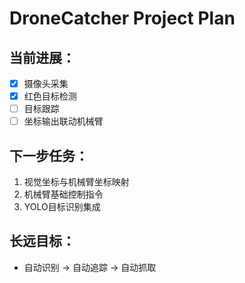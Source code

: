 # DroneCatcher Project Plan

## 当前进展：
- [x] 摄像头采集
- [x] 红色目标检测
- [ ] 目标跟踪
- [ ] 坐标输出联动机械臂

## 下一步任务：
1. 视觉坐标与机械臂坐标映射
2. 机械臂基础控制指令
3. YOLO目标识别集成

## 长远目标：
- 自动识别 → 自动追踪 → 自动抓取
